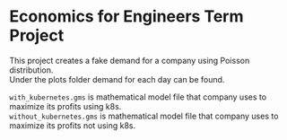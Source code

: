 # Economics for Engineers Term Project

This project creates a fake demand for a company using Poisson distribution.<br>
Under the plots folder demand for each day can be found.<br>

`with_kubernetes.gms` is mathematical model file that company uses to maximize its profits using k8s.<br>
`without_kubernetes.gms` is mathematical model file that company uses to maximize its profits not using k8s.<br>
